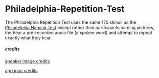 # Philadelphia-Repetition-Test

The Philadelphia Repetition Test uses the same 175 stimuli as the [Philadelphia Naming Test](http://mrri.org/philadelphia-naming-test/) except rather than participants naming pictures, the hear a pre-recorded audio file (a spoken word) and attempt to repeat exactly what they hear.


##### credits

[speaker image credits](http://www.flaticon.com/authors/prosymbols)

[app icon credits](http://www.flaticon.com/authors/madebyoliver)
